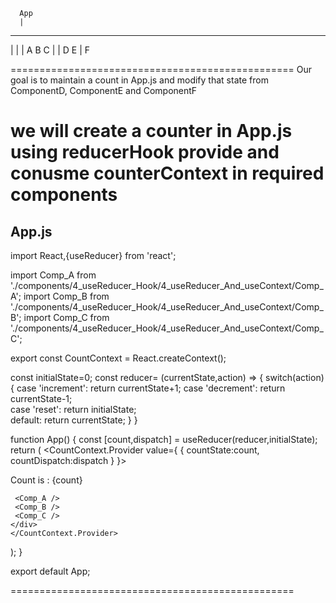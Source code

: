       App
      |
---------------
|     |       |
A     B       C
      |       |
      D       E
              |
              F

=================================================
Our goal is to maintain a count in App.js and modify that state from 
ComponentD, ComponentE and ComponentF

we will create a counter in App.js using reducerHook
provide and conusme counterContext in required components
=================================================
App.js 
------
import React,{useReducer} from 'react';

import Comp_A from './components/4_useReducer_Hook/4_useReducer_And_useContext/Comp_A';
import Comp_B from './components/4_useReducer_Hook/4_useReducer_And_useContext/Comp_B';
import Comp_C from './components/4_useReducer_Hook/4_useReducer_And_useContext/Comp_C';


export const CountContext = React.createContext();

const initialState=0;
const reducer= (currentState,action) => {
  switch(action){
    case 'increment':
        return currentState+1;
    case 'decrement':
        return currentState-1;        
    case 'reset':
        return initialState;        
    default:
      return currentState;
  }
}


function App() {
  const [count,dispatch] = useReducer(reducer,initialState);
  return (
  <CountContext.Provider value={ {  countState:count, countDispatch:dispatch } }>
    <div className="App">
      Count is : {count}
      
     <Comp_A />
     <Comp_B />
     <Comp_C />
    </div>
    </CountContext.Provider>
  );
}

export default App;

=================================================

